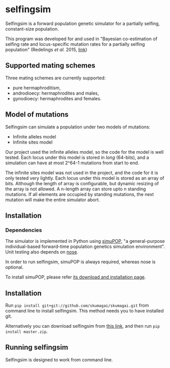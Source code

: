 # selfingsim

Selfingsim is a forward population genetic simulator
for a partially selfing, constant-size population.

This program was developed for and used in "Bayesian co-estimation of selfing rate
and locus-specific mutation rates for a partially selfing population"
(Redelings *et al.* 2015, [link][manuscript])


## Supported mating schemes

Three mating schemes are currently supported:
- pure hermaphroditism,
- androdioecy: hermaphrodites and males,
- gynodioecy: hermaphrodites and females.

## Model of mutations

Selfingsim can simulate a population under two models of mutations:
- Infinite alleles model
- Infinite sites model

Our project used the infinite alleles model, so the code for the model
is well tested.
Each locus under this model is stored in *long* (64-bits), and
a simulation can have at most 2^64-1 mutations from start to end.

The infinite sites model was not used in the project,
and the code for it is only tested very lightly.
Each locus under this model is stored as an array of bits.
Although the length of array is configurable, but dynamic
resizing of the array is not allowed.
A n-length array can store upto n standing mutations.
If all elements are occupied by standing mutations,
the next mutation will make the entire simulator abort.

## Installation

### Dependencies

The simulator is implemented in Python using [simuPOP][],
"a general-purpose individual-based forward-time population genetics
simulation environment".
Unit testing also depends on [nose][].

In order to run selfingsim, simuPOP is always required, whereas nose is
optional.

To install simuPOP, please refer [its download and installation page][simuPOPinst].

## Installation

Run `pip install git+git://github.com/skumagai/skumagai.git` from command line
to install selfingsim.
This method needs you to have installed git.

Alternatively you can download selfingsim from [this link][selfingsimdl], and then
run `pip install master.zip`.

## Running selfingsim

Selfingsim is designed to work from command line.

[manuscript]: http://www.example.com
[selfingsimdl]: https://github.com/skumagai/selfingsim/archive/master.zip
[simuPOP]: http://simupop.sourceforge.net
[simuPOPinst]: http://simupop.sourceforge.net/Main/Download
[nose]: https://github.com/nose-devs/nose

